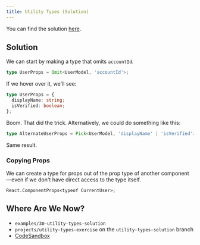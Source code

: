 ```yaml
---
title: Utility Types (Solution)
---
```


You can find the solution [here](https://codesandbox.io/s/fun-with-utility-types-solution-x0i28?file=/src/Application.tsx).

## Solution

We can start by making a type that omits `accountId`.

```ts
type UserProps = Omit<UserModel, 'accountId'>;
```

If we hover over it, we'll see:

```ts
type UserProps = {
  displayName: string;
  isVerified: boolean;
};
```

Boom. That did the trick. Alternatively, we could do something like this:

```ts
type AlternateUserProps = Pick<UserModel, 'displayName' | 'isVerified'>;
```

Same result.

### Copying Props

We can create a type for props out of the prop type of another component—even if we don't have direct access to the type itself.

```tsx
React.ComponentProps<typeof CurrentUser>;
```

[completed]: https://codesandbox.io/s/fun-with-utility-types-solution-x0i28?file=/src/Application.tsx

## Where Are We Now?

- `examples/30-utility-types-solution`
- `projects/utility-types-exercise` on the `utility-types-solution` branch
- [CodeSandbox][completed]
